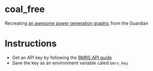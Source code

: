 # coal_free

Recreating [an awesome power generation graphic](https://www.theguardian.com/environment/ng-interactive/2019/may/25/the-power-switch-tracking-britains-record-coal-free-run) from the Guardian

# Instructions

- Get an API key by following the [BMRS API guide](https://www.elexon.co.uk/documents/training-guidance/bsc-guidance-notes/bmrs-api-and-data-push-user-guide-2/)
- Save the key as an environment variable caled `bmrs_key`
